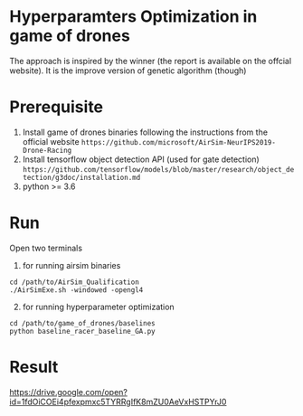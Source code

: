 # Hyperparamters Optimization in game of drones
The approach is inspired by the winner (the report is available on the offcial website). It is the improve version of genetic algorithm (though)
# Prerequisite
1) Install game of drones binaries following the instructions from the official website
`https://github.com/microsoft/AirSim-NeurIPS2019-Drone-Racing`
2) Install tensorflow object detection API (used for gate detection)
`https://github.com/tensorflow/models/blob/master/research/object_detection/g3doc/installation.md`
3) python >= 3.6
# Run
Open two terminals
1) for running airsim binaries
```
cd /path/to/AirSim_Qualification
./AirSimExe.sh -windowed -opengl4
```
2) for running hyperparameter optimization
```
cd /path/to/game_of_drones/baselines
python baseline_racer_baseline_GA.py
```
# Result
https://drive.google.com/open?id=1fdOiCOEi4pfexpmxc5TYRRgIfK8mZU0AeVxHSTPYrJ0


	
